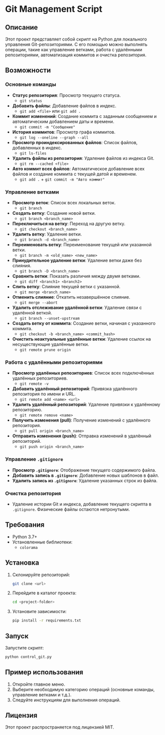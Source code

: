 # Git Management Script

## Описание
Этот проект представляет собой скрипт на Python для локального управления Git-репозиториями. С его помощью можно выполнять операции, такие как управление ветками, работа с удалёнными репозиториями, автоматизация коммитов и очистка репозитория.

## Возможности

### Основные команды
- **Статус репозитория**: Просмотр текущего статуса.
  - `git status`
- **Добавить файлы**: Добавление файлов в индекс.
  - `git add <file>` или `git add .`
- **Коммит изменений**: Создание коммита с заданным сообщением и автоматическим добавлением даты и времени.
  - `git commit -m "Сообщение"`
- **История коммитов**: Просмотр графа коммитов.
  - `git log --oneline --graph --all`
- **Просмотр проиндексированных файлов**: Список файлов, добавленных в индекс.
  - `git ls-files`
- **Удалить файлы из репозитория**: Удаление файлов из индекса Git.
  - `git rm --cached <file>`
- **Авто коммит всех файлов**: Автоматическое добавление всех файлов и создание коммита с текущей датой и временем.
  - `git add .` + `git commit -m "Авто коммит"`

### Управление ветками
- **Просмотр веток**: Список всех локальных веток.
  - `git branch`
- **Создать ветку**: Создание новой ветки.
  - `git branch <branch_name>`
- **Переключиться на ветку**: Переход на другую ветку.
  - `git checkout <branch_name>`
- **Удалить ветку**: Удаление ветки.
  - `git branch -d <branch_name>`
- **Переименовать ветку**: Переименование текущей или указанной ветки.
  - `git branch -m <old_name> <new_name>`
- **Принудительное удаление ветки**: Удаление ветки даже без слияния.
  - `git branch -D <branch_name>`
- **Сравнить ветки**: Показать различия между двумя ветками.
  - `git diff <branch1> <branch2>`
- **Слить ветку**: Слияние текущей ветки с указанной.
  - `git merge <branch_name>`
- **Отменить слияние**: Откатить незавершённое слияние.
  - `git merge --abort`
- **Удалить отслеживание удалённой ветки**: Удаление связи с удалённой веткой.
  - `git branch --unset-upstream`
- **Создать ветку от коммита**: Создание ветки, начиная с указанного коммита.
  - `git checkout -b <branch_name> <commit_hash>`
- **Очистить неактуальные удалённые ветки**: Удаление ссылок на несуществующие удалённые ветки.
  - `git remote prune origin`

### Работа с удалёнными репозиториями
- **Просмотр удалённых репозиториев**: Список всех подключённых удалённых репозиториев.
  - `git remote -v`
- **Добавить удалённый репозиторий**: Привязка удалённого репозитория по имени и URL.
  - `git remote add <name> <url>`
- **Удалить удалённый репозиторий**: Удаление привязки к удалённому репозиторию.
  - `git remote remove <name>`
- **Получить изменения (pull)**: Получение изменений с удалённого репозитория.
  - `git pull origin <branch_name>`
- **Отправить изменения (push)**: Отправка изменений в удалённый репозиторий.
  - `git push origin <branch_name>`

### Управление `.gitignore`
- **Просмотр `.gitignore`**: Отображение текущего содержимого файла.
- **Добавить запись в `.gitignore`**: Добавление новых шаблонов в файл.
- **Удалить запись из `.gitignore`**: Удаление указанных строк из файла.

### Очистка репозитория
- Удаление истории Git и индекса, добавление текущего скрипта в `.gitignore`. Физические файлы остаются нетронутыми.

## Требования
- Python 3.7+
- Установленные библиотеки:
  - `colorama`

## Установка
1. Склонируйте репозиторий:
   ```bash
   git clone <url>
   ```
2. Перейдите в каталог проекта:
   ```bash
   cd <project-folder>
   ```
3. Установите зависимости:
   ```bash
   pip install -r requirements.txt
   ```

## Запуск
Запустите скрипт:
```bash
python control_git.py
```

## Пример использования
1. Откройте главное меню.
2. Выберите необходимую категорию операций (основные команды, управление ветками и т.д.).
3. Следуйте инструкциям для выполнения операций.

## Лицензия
Этот проект распространяется под лицензией MIT.
